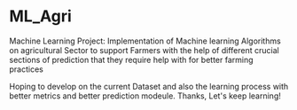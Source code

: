 # ML_Agri
Machine Learning Project: Implementation of Machine learning Algorithms on agricultural Sector to support Farmers with the help of different 
crucial sections of prediction that they require help with for better farming practices

Hoping to develop on the current Dataset and also the learning process with better metrics and better prediction modeule.
Thanks,
Let's keep learning!
